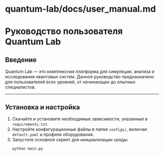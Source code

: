 # quantum-lab/docs/user_manual.md

# Руководство пользователя Quantum Lab

## Введение

Quantum Lab — это комплексная платформа для симуляции, анализа и исследования квантовых систем. Данное руководство предназначено для пользователей всех уровней, от начинающих до опытных специалистов.

---

## Установка и настройка

1. Скачайте и установите необходимые зависимости, указанные в `requirements.txt`.
2. Настройте конфигурационные файлы в папке `configs/`, включая `default.yaml` и профили оборудования.
3. Запустите основной скрипт для инициализации среды:
   ```bash
   python main.py
